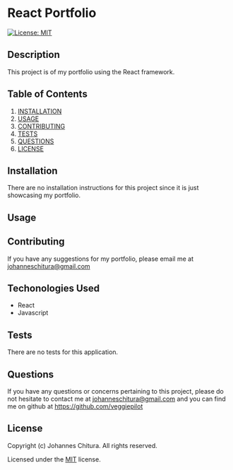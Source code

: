 
# React Portfolio
[![License: MIT](https://img.shields.io/badge/License-MIT-yellow.svg)](https://opensource.org/licenses/MIT)

## Description

This project is of my portfolio using the React framework.

## Table of Contents

1. [INSTALLATION](#Installation)
2. [USAGE](#Usage)
3. [CONTRIBUTING](#Contributing)
4. [TESTS](#Tests)
5. [QUESTIONS](#Questions)
6. [LICENSE](#License)

## Installation

There are no installation instructions for this project since it is just showcasing my portfolio.

## Usage

## Contributing

If you have any suggestions for my portfolio, please email me at johanneschitura@gmail.com

## Techonologies Used

- React
- Javascript


## Tests

There are no tests for this application. 

## Questions

If you have any questions or concerns pertaining to this project, please do not hesitate to contact me at johanneschitura@gmail.com and you can find me on github at https://github.com/veggiepilot


## License

Copyright (c) Johannes Chitura. All rights reserved.

Licensed under the [MIT](https://opensource.org/licenses/MIT) license.
